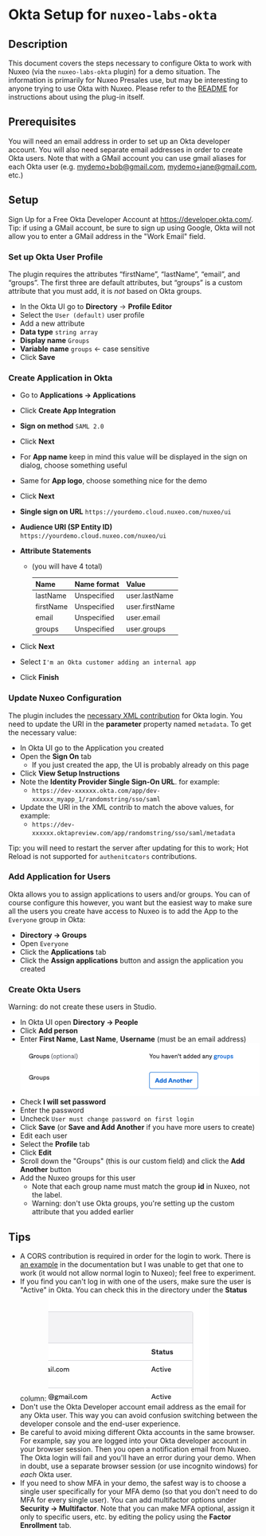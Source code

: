 # Okta Setup for `nuxeo-labs-okta`

## Description

This document covers the steps necessary to configure Okta to work with Nuxeo (via the `nuxeo-labs-okta` plugin) for a demo situation. The information is primarily for Nuxeo Presales use, but may be interesting to anyone trying to use Okta with Nuxeo. Please refer to the [README](../README.md) for instructions about using the plug-in itself.

## Prerequisites

You will need an email address in order to set up an Okta developer account. You will also need separate email addresses in order to create Okta users. Note that with a GMail account you can use gmail aliases for each Okta user (e.g. mydemo+bob@gmail.com, mydemo+jane@gmail.com, etc.)

## Setup

Sign Up for a Free Okta Developer Account at https://developer.okta.com/. Tip: if using a GMail account, be sure to sign up using Google, Okta will not allow you to enter a GMail address in the "Work Email" field.

### Set up Okta User Profile

The plugin requires the attributes “firstName”, “lastName”, “email”, and “groups”. The first three are default attributes, but “groups” is a custom attribute that you must add, it is *not* based on Okta groups.

* In the Okta UI go to **Directory** -> **Profile Editor**
* Select the `User (default)` user profile
* Add a new attribute
* **Data type** `string array`
* **Display name** `Groups`
* **Variable name** `groups` <- case sensitive
* Click **Save**

### Create Application in Okta

* Go to **Applications -> Applications**
* Click **Create App Integration**
* **Sign on method** `SAML 2.0`
* Click **Next**
* For **App name** keep in mind this value will be displayed in the sign on dialog, choose something useful
* Same for **App logo**, choose something nice for the demo
* Click **Next**
* **Single sign on URL** `https://yourdemo.cloud.nuxeo.com/nuxeo/ui`
* **Audience URI (SP Entity ID)** `https://yourdemo.cloud.nuxeo.com/nuxeo/ui`
* **Attribute Statements**
  * (you will have 4 total)

    | Name | Name format | Value |
    | - | - | - |
    | lastName | Unspecified | user.lastName |
    | firstName | Unspecified | user.firstName |
    | email | Unspecified | user.email |
    | groups | Unspecified | user.groups |

* Click **Next**
* Select `I'm an Okta customer adding an internal app`
* Click **Finish**

### Update Nuxeo Configuration

The plugin includes the [necessary XML contribution](../studio/contrib.xml) for Okta login. You need to update the URI in the **parameter** property named `metadata`. To get the necessary value:

* In Okta UI go to the Application you created
* Open the **Sign On** tab
  * If you just created the app, the UI is probably already on this page
* Click **View Setup Instructions**
* Note the **Identity Provider Single Sign-On URL**. for example:
  * `https://dev-xxxxxx.okta.com/app/dev-xxxxxx_myapp_1/randomstring/sso/saml`
* Update the URI in the XML contrib to match the above values, for example:
  * `https://dev-xxxxxx.oktapreview.com/app/randomstring/sso/saml/metadata`

Tip: you will need to restart the server after updating for this to work; Hot Reload is not supported for `authenitcators` contributions.

### Add Application for Users

Okta allows you to assign applications to users and/or groups. You can of course configure this however, you want but the easiest way to make sure all the users you create have access to Nuxeo is to add the App to the `Everyone` group in Okta:

* **Directory -> Groups**
* Open `Everyone`
* Click the **Applications** tab
* Click the **Assign applications** button and assign the application you created

### Create Okta Users

Warning: do not create these users in Studio.

* In Okta UI open **Directory -> People**
* Click **Add person**
* Enter **First Name**, **Last Name**, **Username** (must be an email address)
![groups](groups.png)
* Check **I will set password**
* Enter the password
* Uncheck `User must change password on first login`
* Click **Save** (or **Save and Add Another** if you have more users to create)
* Edit each user
* Select the **Profile** tab
* Click **Edit**
* Scroll down the "Groups" (this is our custom field) and click the **Add Another** button
* Add the Nuxeo groups for this user
  * Note that each group name must match the group **id** in Nuxeo, not the label.
  * Warning: don't use Okta groups, you're setting up the custom attribute that you added earlier

## Tips

* A CORS contribution is required in order for the login to work. There is [an example](https://doc.nuxeo.com/nxdoc/saml-20-authentication/#integrating-the-nuxeo-platform-with-a-saml-20-idp) in the documentation but I was unable to get that one to work (it would not allow normal login to Nuxeo); feel free to experiment.
* If you find you can't log in with one of the users, make sure the user is "Active" in Okta. You can check this in the directory under the **Status** column:
![status](status.png)
* Don't use the Okta Developer account email address as the email for any Okta user. This way you can avoid confusion switching between the developer console and the end-user experience.
* Be careful to avoid mixing different Okta accounts in the same browser. For example, say you are logged into your Okta developer account in your browser session. Then you open a notification email from Nuxeo. The Okta login will fail and you'll have an error during your demo. When in doubt, use a separate browser session (or use incognito windows) for *each* Okta user.
* If you need to show MFA in your demo, the safest way is to choose a single user specifically for your MFA demo (so that you don't need to do MFA for every single user). You can add multifactor options under **Security -> Multifactor**. Note that you can make MFA optional, assign it only to specific users, etc. by editing the policy using the **Factor Enrollment** tab.

